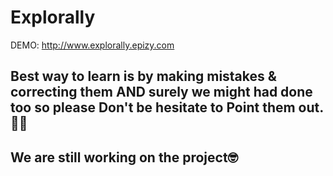 # Explorally
DEMO: http://www.explorally.epizy.com
## Best way to learn is by making mistakes & correcting them AND surely we might had done too so please Don't be hesitate to Point them out.:monocle_face::monocle_face:
## We are still working on the project:nerd_face:
